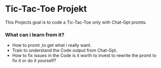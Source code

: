 <h1>Tic-Tac-Toe Projekt</h1>

This Projects goal is to code a Tic-Tac-Toe only with Chat-Gpt promts.

<h3>What can i learn from it?</h3>

+ How to promt ,to get what i really want.
+ Train to understand the Code output from Chat-Gpt.
+ How to fix issues in the Code
  is it worth to invest to rewrite the promt to fix it
  or do it yourself?
